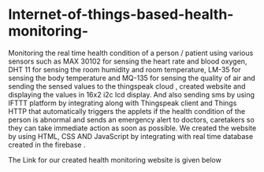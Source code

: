 # Internet-of-things-based-health-monitoring-

Monitoring the real time health condition of a person / patient using various sensors such as MAX 30102 for sensing the heart rate and blood oxygen, DHT 11 for sensing the room humidity and room temperature, LM-35 for sensing the body temperature and MQ-135 for sensing the quality of air and sending the sensed values to the thingspeak cloud , created website and displaying the values in 16x2 i2c lcd display. And also sending sms by using IFTTT platform by integrating along with Thingspeak client and Things HTTP that automatically triggers the applets if the health condition of the person is abnormal and sends an emergency alert to doctors, caretakers so they can take immediate action as soon as possible. We created the website by using HTML, CSS AND JavaScript by integrating with real time database created in the firebase .

The Link for our created health monitoring website is given below


